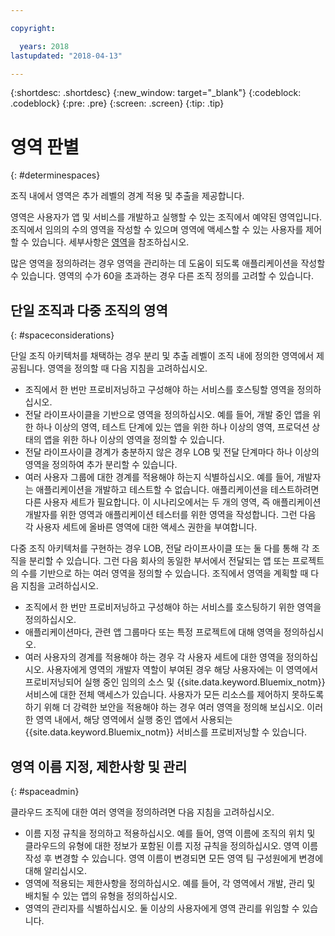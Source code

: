 ```yaml
---

copyright:

  years: 2018
lastupdated: "2018-04-13"

---
```


{:shortdesc: .shortdesc}
{:new_window: target="_blank"}
{:codeblock: .codeblock}
{:pre: .pre}
{:screen: .screen}
{:tip: .tip}

# 영역 판별
{: #determinespaces}

조직 내에서 영역은 추가 레벨의 경계 적용 및 추출을 제공합니다.

영역은 사용자가 앱 및 서비스를 개발하고 실행할 수 있는 조직에서 예약된 영역입니다. 조직에서 임의의 수의 영역을 작성할 수 있으며 영역에 액세스할 수 있는 사용자를 제어할 수 있습니다. 세부사항은  [영역](/docs/account/orgs_spaces.html#orgsspacesusers)을 참조하십시오.

많은 영역을 정의하려는 경우 영역을 관리하는 데 도움이 되도록 애플리케이션을 작성할 수 있습니다. 영역의 수가 60을 초과하는 경우 다른 조직 정의를 고려할 수 있습니다.

## 단일 조직과 다중 조직의 영역
{: #spaceconsiderations}

단일 조직 아키텍처를 채택하는 경우 분리 및 추출 레벨이 조직 내에 정의한 영역에서 제공됩니다. 영역을 정의할 때 다음 지침을 고려하십시오.

* 조직에서 한 번만 프로비저닝하고 구성해야 하는 서비스를 호스팅할 영역을 정의하십시오. 
* 전달 라이프사이클을 기반으로 영역을 정의하십시오.
  예를 들어, 개발 중인 앱을 위한 하나 이상의 영역, 테스트 단계에 있는 앱을 위한 하나 이상의 영역, 프로덕션 상태의 앱을 위한 하나 이상의 영역을 정의할 수 있습니다.
* 전달 라이프사이클 경계가 충분하지 않은 경우 LOB 및 전달 단계마다 하나 이상의 영역을 정의하여 추가 분리할 수 있습니다.
* 여러 사용자 그룹에 대한 경계를 적용해야 하는지 식별하십시오.
  예를 들어, 개발자는 애플리케이션을 개발하고 테스트할 수 없습니다. 애플리케이션을 테스트하려면 다른 사용자 세트가 필요합니다. 이 시나리오에서는 두 개의 영역, 즉 애플리케이션 개발자를 위한 영역과 애플리케이션 테스터를 위한 영역을 작성합니다. 그런 다음 각 사용자 세트에 올바른 영역에 대한 액세스 권한을 부여합니다.

다중 조직 아키텍처를 구현하는 경우 LOB, 전달 라이프사이클 또는 둘 다를 통해 각 조직을 분리할 수 있습니다. 그런 다음 회사의 동일한 부서에서 전달되는 앱 또는 프로젝트의 수를 기반으로 하는 여러 영역을 정의할 수 있습니다. 조직에서 영역을 계획할 때 다음 지침을 고려하십시오.

* 조직에서 한 번만 프로비저닝하고 구성해야 하는 서비스를 호스팅하기 위한 영역을 정의하십시오.
* 애플리케이션마다, 관련 앱 그룹마다 또는 특정 프로젝트에 대해 영역을 정의하십시오.
* 여러 사용자의 경계를 적용해야 하는 경우 각 사용자 세트에 대한 영역을 정의하십시오. 사용자에게 영역의 개발자 역할이 부여된 경우 해당 사용자에는 이 영역에서 프로비저닝되어 실행 중인 임의의 소스 및 {{site.data.keyword.Bluemix_notm}} 서비스에 대한 전체 액세스가 있습니다. 사용자가 모든 리소스를 제어하지 못하도록 하기 위해 더 강력한 보안을 적용해야 하는 경우 여러 영역을 정의해 보십시오. 이러한 영역 내에서, 해당 영역에서 실행 중인 앱에서 사용되는 {{site.data.keyword.Bluemix_notm}} 서비스를 프로비저닝할 수 있습니다.

## 영역 이름 지정, 제한사항 및 관리
{: #spaceadmin}

클라우드 조직에 대한 여러 영역을 정의하려면 다음 지침을 고려하십시오.

* 이름 지정 규칙을 정의하고 적용하십시오. 예를 들어, 영역 이름에 조직의 위치 및 클라우드의 유형에 대한 정보가 포함된 이름 지정 규칙을 정의하십시오. 영역 이름 작성 후 변경할 수 있습니다. 영역 이름이 변경되면 모든 영역 팀 구성원에게 변경에 대해 알리십시오.
* 영역에 적용되는 제한사항을 정의하십시오. 예를 들어, 각 영역에서 개발, 관리 및 배치될 수 있는 앱의 유형을 정의하십시오.
* 영역의 관리자를 식별하십시오. 둘 이상의 사용자에게 영역 관리를 위임할 수 있습니다.
